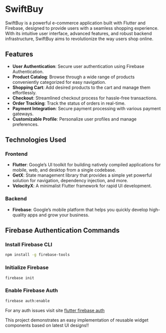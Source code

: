 # SwiftBuy

SwiftBuy is a powerful e-commerce application built with Flutter and Firebase, designed to provide users with a seamless shopping experience. With its intuitive user interface, advanced features, and robust backend infrastructure, SwiftBuy aims to revolutionize the way users shop online.

## Features

- **User Authentication**: Secure user authentication using Firebase Authentication.
- **Product Catalog**: Browse through a wide range of products conveniently categorized for easy navigation.
- **Shopping Cart**: Add desired products to the cart and manage them effortlessly.
- **Checkout**: Streamlined checkout process for hassle-free transactions.
- **Order Tracking**: Track the status of orders in real-time.
- **Payment Integration**: Secure payment processing with various payment gateways.
- **Customizable Profile**: Personalize user profiles and manage preferences.

## Technologies Used

### Frontend

- **Flutter**: Google’s UI toolkit for building natively compiled applications for mobile, web, and desktop from a single codebase.
- **GetX**: State management library that provides a simple yet powerful solution for navigation, dependency injection, and more.
- **VelocityX**: A minimalist Flutter framework for rapid UI development.

### Backend

- **Firebase**: Google’s mobile platform that helps you quickly develop high-quality apps and grow your business.

## Firebase Authentication Commands

### Install Firebase CLI

```bash
npm install -g firebase-tools
```

### Initialize Firebase

```bash
firebase init
```

### Enable Firebase Auth

```bash
firebase auth:enable
```

For any auth issues visit site [flutter firebase auth](https://firebase.google.com/docs/auth/flutter/start)

This project demonstrates an easy implementation of reusable widget components based on latest UI designs!!
